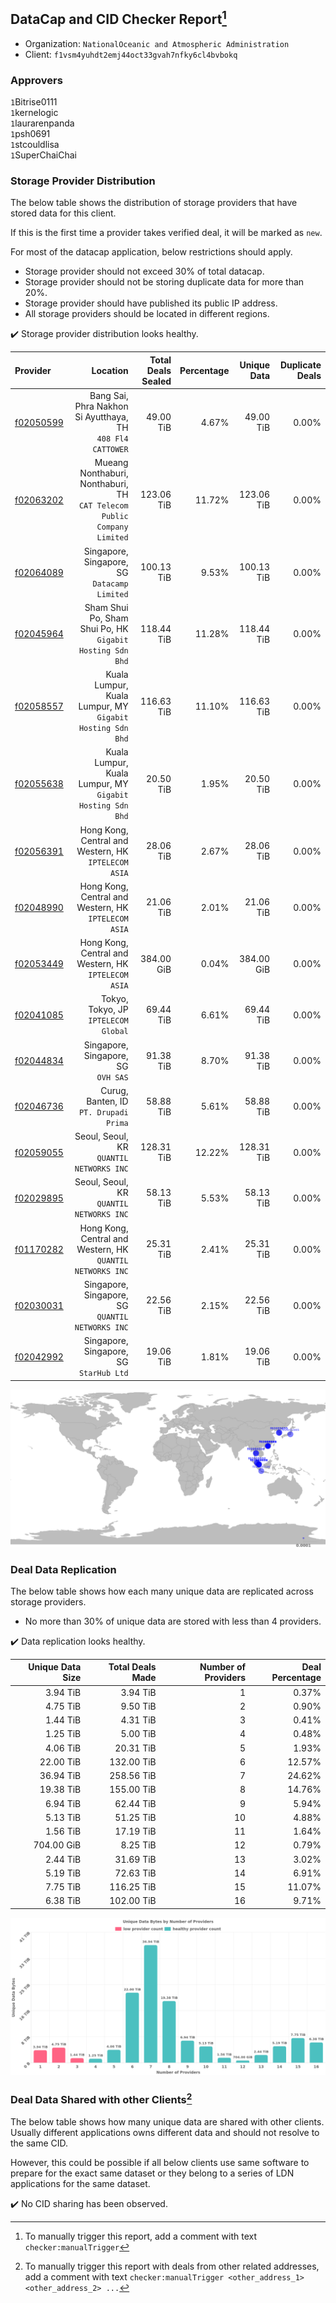 ## DataCap and CID Checker Report[^1]
 - Organization: `NationalOceanic and Atmospheric Administration`
 - Client: `f1vsm4yuhdt2emj44oct33gvah7nfky6cl4bvbokq`
### Approvers
`1`Bitrise0111<br/>`1`kernelogic<br/>`1`laurarenpanda<br/>`1`psh0691<br/>`1`stcouldlisa<br/>`1`SuperChaiChai

### Storage Provider Distribution
The below table shows the distribution of storage providers that have stored data for this client.

If this is the first time a provider takes verified deal, it will be marked as `new`.

For most of the datacap application, below restrictions should apply.
 - Storage provider should not exceed 30% of total datacap.
 - Storage provider should not be storing duplicate data for more than 20%.
 - Storage provider should have published its public IP address.
 - All storage providers should be located in different regions.

✔️ Storage provider distribution looks healthy.

| Provider                                              |                                                                   Location | Total Deals Sealed | Percentage | Unique Data | Duplicate Deals |
| :---------------------------------------------------- | -------------------------------------------------------------------------: | -----------------: | ---------: | ----------: | --------------: |
| [f02050599](https://filfox.info/en/address/f02050599) |              Bang Sai, Phra Nakhon Si Ayutthaya, TH<br/>`408 Fl4 CATTOWER` |          49.00 TiB |      4.67% |   49.00 TiB |           0.00% |
| [f02063202](https://filfox.info/en/address/f02063202) | Mueang Nonthaburi, Nonthaburi, TH<br/>`CAT Telecom Public Company Limited` |         123.06 TiB |     11.72% |  123.06 TiB |           0.00% |
| [f02064089](https://filfox.info/en/address/f02064089) |                            Singapore, Singapore, SG<br/>`Datacamp Limited` |         100.13 TiB |      9.53% |  100.13 TiB |           0.00% |
| [f02045964](https://filfox.info/en/address/f02045964) |               Sham Shui Po, Sham Shui Po, HK<br/>`Gigabit Hosting Sdn Bhd` |         118.44 TiB |     11.28% |  118.44 TiB |           0.00% |
| [f02058557](https://filfox.info/en/address/f02058557) |               Kuala Lumpur, Kuala Lumpur, MY<br/>`Gigabit Hosting Sdn Bhd` |         116.63 TiB |     11.10% |  116.63 TiB |           0.00% |
| [f02055638](https://filfox.info/en/address/f02055638) |               Kuala Lumpur, Kuala Lumpur, MY<br/>`Gigabit Hosting Sdn Bhd` |          20.50 TiB |      1.95% |   20.50 TiB |           0.00% |
| [f02056391](https://filfox.info/en/address/f02056391) |                    Hong Kong, Central and Western, HK<br/>`IPTELECOM ASIA` |          28.06 TiB |      2.67% |   28.06 TiB |           0.00% |
| [f02048990](https://filfox.info/en/address/f02048990) |                    Hong Kong, Central and Western, HK<br/>`IPTELECOM ASIA` |          21.06 TiB |      2.01% |   21.06 TiB |           0.00% |
| [f02053449](https://filfox.info/en/address/f02053449) |                    Hong Kong, Central and Western, HK<br/>`IPTELECOM ASIA` |         384.00 GiB |      0.04% |  384.00 GiB |           0.00% |
| [f02041085](https://filfox.info/en/address/f02041085) |                                    Tokyo, Tokyo, JP<br/>`IPTELECOM Global` |          69.44 TiB |      6.61% |   69.44 TiB |           0.00% |
| [f02044834](https://filfox.info/en/address/f02044834) |                                     Singapore, Singapore, SG<br/>`OVH SAS` |          91.38 TiB |      8.70% |   91.38 TiB |           0.00% |
| [f02046736](https://filfox.info/en/address/f02046736) |                                  Curug, Banten, ID<br/>`PT. Drupadi Prima` |          58.88 TiB |      5.61% |   58.88 TiB |           0.00% |
| [f02059055](https://filfox.info/en/address/f02059055) |                                Seoul, Seoul, KR<br/>`QUANTIL NETWORKS INC` |         128.31 TiB |     12.22% |  128.31 TiB |           0.00% |
| [f02029895](https://filfox.info/en/address/f02029895) |                                Seoul, Seoul, KR<br/>`QUANTIL NETWORKS INC` |          58.13 TiB |      5.53% |   58.13 TiB |           0.00% |
| [f01170282](https://filfox.info/en/address/f01170282) |              Hong Kong, Central and Western, HK<br/>`QUANTIL NETWORKS INC` |          25.31 TiB |      2.41% |   25.31 TiB |           0.00% |
| [f02030031](https://filfox.info/en/address/f02030031) |                        Singapore, Singapore, SG<br/>`QUANTIL NETWORKS INC` |          22.56 TiB |      2.15% |   22.56 TiB |           0.00% |
| [f02042992](https://filfox.info/en/address/f02042992) |                                 Singapore, Singapore, SG<br/>`StarHub Ltd` |          19.06 TiB |      1.81% |   19.06 TiB |           0.00% |

<img src="https://raw.githubusercontent.com/data-preservation-programs/filplus-checker-assets/main/filecoin-project/filecoin-plus-large-datasets/issues/1652/1680554462760.png"/>

### Deal Data Replication
The below table shows how each many unique data are replicated across storage providers.

- No more than 30% of unique data are stored with less than 4 providers.

✔️ Data replication looks healthy.

| Unique Data Size | Total Deals Made | Number of Providers | Deal Percentage |
| ---------------: | ---------------: | ------------------: | --------------: |
|         3.94 TiB |         3.94 TiB |                   1 |           0.37% |
|         4.75 TiB |         9.50 TiB |                   2 |           0.90% |
|         1.44 TiB |         4.31 TiB |                   3 |           0.41% |
|         1.25 TiB |         5.00 TiB |                   4 |           0.48% |
|         4.06 TiB |        20.31 TiB |                   5 |           1.93% |
|        22.00 TiB |       132.00 TiB |                   6 |          12.57% |
|        36.94 TiB |       258.56 TiB |                   7 |          24.62% |
|        19.38 TiB |       155.00 TiB |                   8 |          14.76% |
|         6.94 TiB |        62.44 TiB |                   9 |           5.94% |
|         5.13 TiB |        51.25 TiB |                  10 |           4.88% |
|         1.56 TiB |        17.19 TiB |                  11 |           1.64% |
|       704.00 GiB |         8.25 TiB |                  12 |           0.79% |
|         2.44 TiB |        31.69 TiB |                  13 |           3.02% |
|         5.19 TiB |        72.63 TiB |                  14 |           6.91% |
|         7.75 TiB |       116.25 TiB |                  15 |          11.07% |
|         6.38 TiB |       102.00 TiB |                  16 |           9.71% |

<img src="https://raw.githubusercontent.com/data-preservation-programs/filplus-checker-assets/main/filecoin-project/filecoin-plus-large-datasets/issues/1652/1680554463493.png"/>

### Deal Data Shared with other Clients[^3]
The below table shows how many unique data are shared with other clients.
Usually different applications owns different data and should not resolve to the same CID.

However, this could be possible if all below clients use same software to prepare for the exact same dataset or they belong to a series of LDN applications for the same dataset.

✔️ No CID sharing has been observed.

[^1]: To manually trigger this report, add a comment with text `checker:manualTrigger`

[^2]: Deals from those addresses are combined into this report as they are specified with `checker:manualTrigger`

[^3]: To manually trigger this report with deals from other related addresses, add a comment with text `checker:manualTrigger <other_address_1> <other_address_2> ...`
